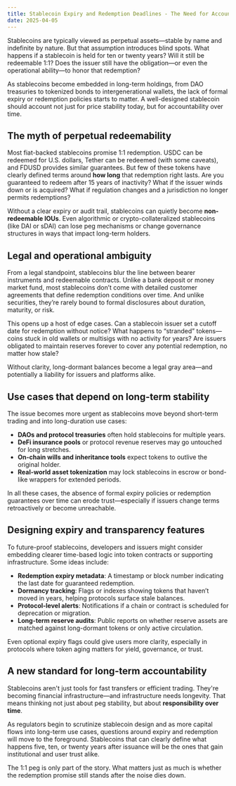 ```yaml
---
title: Stablecoin Expiry and Redemption Deadlines - The Need for Accountability
date: 2025-04-05
---
```


Stablecoins are typically viewed as perpetual assets—stable by name and indefinite by nature. But that assumption introduces blind spots. What happens if a stablecoin is held for ten or twenty years? Will it still be redeemable 1:1? Does the issuer still have the obligation—or even the operational ability—to honor that redemption?

As stablecoins become embedded in long-term holdings, from DAO treasuries to tokenized bonds to intergenerational wallets, the lack of formal expiry or redemption policies starts to matter. A well-designed stablecoin should account not just for price stability today, but for accountability over time.

## The myth of perpetual redeemability

Most fiat-backed stablecoins promise 1:1 redemption. USDC can be redeemed for U.S. dollars, Tether can be redeemed (with some caveats), and FDUSD provides similar guarantees. But few of these tokens have clearly defined terms around **how long** that redemption right lasts. Are you guaranteed to redeem after 15 years of inactivity? What if the issuer winds down or is acquired? What if regulation changes and a jurisdiction no longer permits redemptions?

Without a clear expiry or audit trail, stablecoins can quietly become **non-redeemable IOUs**. Even algorithmic or crypto-collateralized stablecoins (like DAI or sDAI) can lose peg mechanisms or change governance structures in ways that impact long-term holders.

## Legal and operational ambiguity

From a legal standpoint, stablecoins blur the line between bearer instruments and redeemable contracts. Unlike a bank deposit or money market fund, most stablecoins don’t come with detailed customer agreements that define redemption conditions over time. And unlike securities, they’re rarely bound to formal disclosures about duration, maturity, or risk.

This opens up a host of edge cases. Can a stablecoin issuer set a cutoff date for redemption without notice? What happens to “stranded” tokens—coins stuck in old wallets or multisigs with no activity for years? Are issuers obligated to maintain reserves forever to cover any potential redemption, no matter how stale?

Without clarity, long-dormant balances become a legal gray area—and potentially a liability for issuers and platforms alike.

## Use cases that depend on long-term stability

The issue becomes more urgent as stablecoins move beyond short-term trading and into long-duration use cases:

- **DAOs and protocol treasuries** often hold stablecoins for multiple years.
- **DeFi insurance pools** or protocol revenue reserves may go untouched for long stretches.
- **On-chain wills and inheritance tools** expect tokens to outlive the original holder.
- **Real-world asset tokenization** may lock stablecoins in escrow or bond-like wrappers for extended periods.

In all these cases, the absence of formal expiry policies or redemption guarantees over time can erode trust—especially if issuers change terms retroactively or become unreachable.

## Designing expiry and transparency features

To future-proof stablecoins, developers and issuers might consider embedding clearer time-based logic into token contracts or supporting infrastructure. Some ideas include:

- **Redemption expiry metadata**: A timestamp or block number indicating the last date for guaranteed redemption.
- **Dormancy tracking**: Flags or indexes showing tokens that haven’t moved in years, helping protocols surface stale balances.
- **Protocol-level alerts**: Notifications if a chain or contract is scheduled for deprecation or migration.
- **Long-term reserve audits**: Public reports on whether reserve assets are matched against long-dormant tokens or only active circulation.

Even optional expiry flags could give users more clarity, especially in protocols where token aging matters for yield, governance, or trust.

## A new standard for long-term accountability

Stablecoins aren't just tools for fast transfers or efficient trading. They're becoming financial infrastructure—and infrastructure needs longevity. That means thinking not just about peg stability, but about **responsibility over time**.

As regulators begin to scrutinize stablecoin design and as more capital flows into long-term use cases, questions around expiry and redemption will move to the foreground. Stablecoins that can clearly define what happens five, ten, or twenty years after issuance will be the ones that gain institutional and user trust alike.

The 1:1 peg is only part of the story. What matters just as much is whether the redemption promise still stands after the noise dies down.
